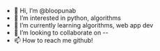 - 👋 Hi, I’m @bloopunab
- 👀 I’m interested in python, algorithms 
- 🌱 I’m currently learning algorithms, web app dev
- 💞️ I’m looking to collaborate on --
- 📫 How to reach me github!

<!---
bloopunab/bloopunab is a ✨ special ✨ repository because its `README.md` (this file) appears on your GitHub profile.
You can click the Preview link to take a look at your changes.
--->
